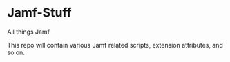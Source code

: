 # Jamf-Stuff
All things Jamf

This repo will contain various Jamf related scripts, extension attributes, and so on.
